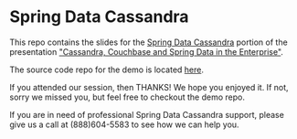 Spring Data Cassandra
=====================

This repo contains the slides for the [Spring Data Cassandra](http://projects.spring.io/spring-data-cassandra) portion of the presentation ["Cassandra, Couchbase and Spring Data in the Enterprise"](https://2014.event.springone2gx.com/schedule/sessions/cassandra_couchbase_and_spring_data_in_the_enterprise.html).

The source code repo for the demo is located [here](https://github.com/SciSpike/springone2gx/tree/master/2014).

If you attended our session, then THANKS!  We hope you enjoyed it.  If not, sorry we missed you, but feel free to checkout the demo repo.

If you are in need of professional Spring Data Cassandra support, please give us a call at (888)604-5583 to see how we can help you.
